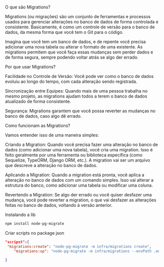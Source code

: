 O que são Migrations?

Migrations (ou migrações) são um conjunto de ferramentas e processos usados para gerenciar alterações no banco de dados de forma controlada e consistente. Basicamente, é como um controle de versão para o banco de dados, da mesma forma que você tem o Git para o código.

Imagina que você tem um banco de dados, e de repente você precisa adicionar uma nova tabela ou alterar o formato de uma existente. As migrations permitem que você faça essas mudanças sem perder dados e de forma segura, sempre podendo voltar atrás se algo der errado.

Por que usar Migrations?

Facilidade no Controle de Versão: Você pode ver como o banco de dados evoluiu ao longo do tempo, com cada alteração sendo registrada.

Sincronização entre Equipes: Quando mais de uma pessoa trabalha no mesmo projeto, as migrations ajudam todos a terem o banco de dados atualizado de forma consistente.

Segurança: Migrations garantem que você possa reverter as mudanças no banco de dados, caso algo dê errado.

Como funcionam as Migrations?

Vamos entender isso de uma maneira simples:

Criando a Migration:
Quando você precisa fazer uma alteração no banco de dados (como adicionar uma nova tabela), você cria uma migration. Isso é feito geralmente por uma ferramenta ou biblioteca específica (como Sequelize, TypeORM, Django ORM, etc.). A migration vai ser um arquivo que descreve a alteração no banco de dados.

Aplicando a Migration:
Quando a migration está pronta, você aplica a alteração no banco de dados com um comando simples. Isso vai alterar a estrutura do banco, como adicionar uma tabela ou modificar uma coluna.

Revertendo a Migration:
Se algo der errado ou você quiser desfazer uma mudança, você pode reverter a migration, o que vai desfazer as alterações feitas no banco de dados, voltando à versão anterior.

Instalando a lib

```bash
npm install node-pg-migrate
```

Criar scripts no package json

```json
"scripst":{
 "migrations:create": "node-pg-migrate -m infra/migrations create",
    "migrations:up": "node-pg-migrate -m infra/migrations --envPath .env up",

}
```

